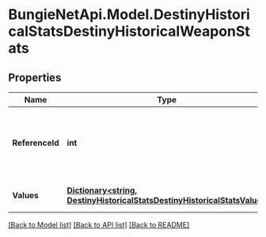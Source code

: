 
# BungieNetApi.Model.DestinyHistoricalStatsDestinyHistoricalWeaponStats

## Properties

Name | Type | Description | Notes
------------ | ------------- | ------------- | -------------
**ReferenceId** | **int** | The hash ID of the item definition that describes the weapon. | [optional] 
**Values** | [**Dictionary&lt;string, DestinyHistoricalStatsDestinyHistoricalStatsValue&gt;**](DestinyHistoricalStatsDestinyHistoricalStatsValue.md) | Collection of stats for the period. | [optional] 

[[Back to Model list]](../README.md#documentation-for-models)
[[Back to API list]](../README.md#documentation-for-api-endpoints)
[[Back to README]](../README.md)


